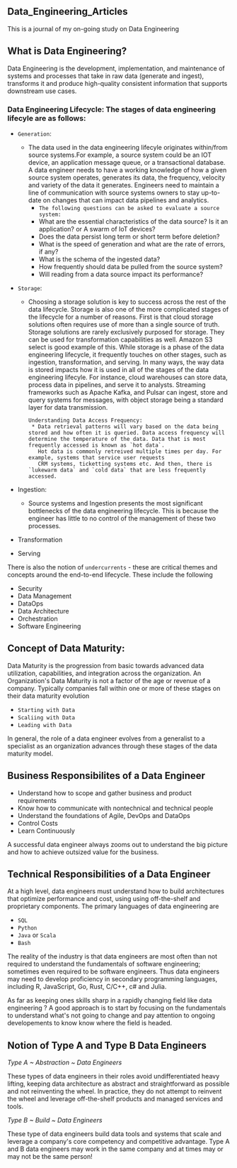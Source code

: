## Data_Engineering_Articles

This is a journal of my on-going study on Data Engineering

## What is Data Engineering?

Data Engineering is the development, implementation, and maintenance of systems and processes that take in raw data (generate and ingest), transforms it and produce high-quality consistent information that supports downstream use cases.

### Data Engineering Lifecycle: The stages of data engineering lifecyle are as follows:
- `Generation`:
  * The data used in the data engineering lifecyle originates within/from source systems.For example, a source system could be an IOT device, an application message queue, or a transactional database. A data engineer needs to have a working knowledge of how a given source system operates, generates its data, the frequency, velocity
    and variety of the data it generates. Engineers need to maintain a line of communication with source systems owners to stay up-to-date on changes that can impact data pipelines and analytics.
     - `The following questions can be asked to evaluate a source system:`
     - What are the essential characteristics of the data source? Is it an application? or A swarm of IoT devices?
     - Does the data persist long term or short term before deletion?
     - What is the speed of generation and what are the rate of errors, if any?
     - What is the schema of the ingested data?
     - How frequently should data be pulled from the source system?
     - Will reading from a data source impact its performance?
- `Storage`:
  * Choosing a storage solution is key to success across the rest of the data lifecycle. Storage is also one of the more complicated stages of the lifecycle for a number of reasons. First is that cloud storage solutions often requires use of more than a single source of truth. Storage solutions are rarely exclusively purposed for 
    storage. They can be used for transformation capabilities as well. Amazon S3 select is good example of this. While storage is a phase of the data engineering lifecycle, it frequently touches on other stages, such as ingestion, transformation, and serving. In many ways, the way data is stored impacts how it is used in all of the 
    stages of the data engineering lifecyle. For instance, cloud warehouses can store data, process data in pipelines, and serve it to analysts. Streaming frameworks such as Apache Kafka, and Pulsar can ingest, store and query systems for messages, with object storage being a standard layer for data transmission.


        Understanding Data Access Frequency:
         * Data retrieval patterns will vary based on the data being stored and how often it is queried. Data access frequency will determine the temperature of the data. Data that is most frequently accessed is known as `hot data`.
           Hot data is commonly retreived multiple times per day. For example, systems that service user requests
           CRM systems, ticketting systems etc. And then, there is `lukewarm data` and `cold data` that are less frequently accessed.
-  Ingestion:
      * Source systems and Ingestion presents the most significant bottlenecks of the data engineering lifecycle. This is because the engineer has little to no control of the management of these two processes. 
   
-  Transformation
-  Serving

  There is also the notion of `undercurrents` - these are critical themes and concepts around the end-to-end lifecycle. These include the following
- Security
- Data Management
- DataOps
- Data Architecture
- Orchestration
- Software Engineering

## Concept of Data Maturity: 
Data Maturity is the progression from basic towards advanced data utilization, capabilities, and integration across the organization. An Organization's Data Maturity is not a factor of the age or revenue of a company. Typically companies fall within one or more of these stages on their data maturity evolution
- `Starting with Data`
- `Scaliing with Data`
- `Leading with Data`

In general, the role of a data engineer evolves from a generalist to a specialist as an organization advances through these stages of the data maturity model.

## Business Responsibilites of a Data Engineer
- Understand how to scope and gather business and product requirements
- Know how to communicate with nontechnical and technical people
- Understand the foundations of Agile, DevOps and DataOps
- Control Costs
- Learn Continuously

A successful data engineer always zooms out to understand the big picture and how to achieve outsized value for the business.

## Technical Responsibilities of a Data Engineer
At a high level, data engineers must understand how to build architectures that optimize performance and cost, using using off-the-shelf and proprietary components. The primary languages of data engineering are 
- `SQL`
- `Python`
- `Java` or `Scala`
- `Bash`

The reality of the industry is that data engineers are most often than not required to understand the fundamentals of software engineering; sometimes even required to be software engineers. Thus data engineers may need to develop proficiency in secondary programming languages, including R, JavaScript, Go, Rust, C/C++, c# and Julia. 

As far as keeping ones skills sharp in a rapidly changing field like data engineering ? A good approach is to start by focusing on the fundamentals to understand what's not going to change and pay attention to ongoing developements to know know where the field is headed. 

## Notion of Type A and Type B Data Engineers

*Type A ~ Abstraction ~ Data Engineers* 

These types of data engineers in their roles avoid undifferentiated heavy lifting, keeping data architecture as abstract and straightforward as possible and not reinventing the wheel. In practice, they do not attempt to reinvent the wheel and leverage off-the-shelf products and managed services and tools. 

*Type B ~ Build ~ Data Engineers*

These type of data engineers build data tools and systems that scale and leverage a company's core competency and competitive advantage. Type A and B data engineers may work in the same company and at times may or may not be the same person!





